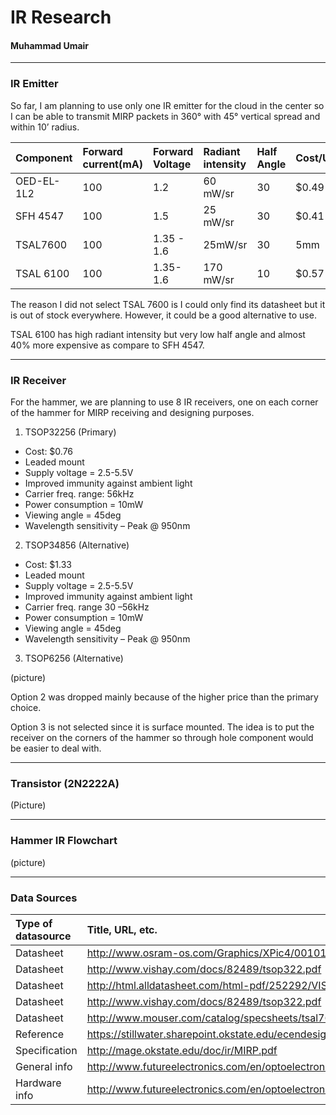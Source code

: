 # IR Research #
#### Muhammad Umair ####


---


### IR Emitter ###

So far, I am planning to use only one IR emitter for the cloud in the center so I can be able to transmit MIRP packets in 360° with 45° vertical spread and within 10’ radius.


|Component|Forward current(mA)|Forward Voltage|Radiant intensity|Half Angle|Cost/Unit|Diameter|Peak wavelength|
|:--------|:------------------|:--------------|:----------------|:---------|:--------|:-------|:--------------|
|OED-EL-1L2|100|1.2|60 mW/sr|30|$0.49|5mm|940 nm|
|SFH 4547|100|1.5|25 mW/sr|30|$0.41|5mm|940 nm|
|TSAL7600|100|1.35 - 1.6|25mW/sr|30|5mm|940 nm|
|TSAL 6100|100|1.35-1.6|170 mW/sr|10|$0.57|5mm|940 nm|


The reason I did not select TSAL 7600 is I could only find its datasheet but it is out of stock everywhere. However, it could be a good alternative to use.


TSAL 6100 has high radiant intensity but very low half angle and almost 40% more expensive as compare to SFH 4547.



---


### IR Receiver ###
For the hammer, we are planning to use 8 IR receivers, one on each corner of the hammer for MIRP receiving and designing purposes.

1. TSOP32256 (Primary)
  * Cost: $0.76
  * Leaded mount
  * Supply voltage = 2.5-5.5V
  * Improved immunity against ambient light
  * Carrier freq. range: 56kHz
  * Power consumption = 10mW
  * Viewing angle = 45deg
  * Wavelength sensitivity – Peak @ 950nm

2. TSOP34856 (Alternative)
  * Cost: $1.33
  * Leaded mount
  * Supply voltage = 2.5-5.5V
  * Improved immunity against ambient light
  * Carrier freq. range 30 –56kHz
  * Power consumption = 10mW
  * Viewing angle = 45deg
  * Wavelength sensitivity – Peak @ 950nm

3. TSOP6256 (Alternative)

(picture)

Option 2 was dropped mainly because of the higher price than the primary choice.

Option 3 is not selected since it is surface mounted. The idea is to put the receiver on the corners of the hammer so through hole component would be easier to deal with.


---


### Transistor (2N2222A) ###

(Picture)


---


### Hammer IR Flowchart ###
(picture)


---


### Data Sources ###
|Type of datasource|Title, URL, etc.|Using in Protoype?|
|:-----------------|:---------------|:-----------------|
|Datasheet|http://www.osram-os.com/Graphics/XPic4/00101985_0.pdf|Yes|
|Datasheet|http://www.vishay.com/docs/82489/tsop322.pdf|Yes|
|Datasheet|http://html.alldatasheet.com/html-pdf/252292/VISHAY/TSOP6256/217/1/TSOP6256.html|No|
|Datasheet|http://www.vishay.com/docs/82489/tsop322.pdf|No|
|Datasheet|http://www.mouser.com/catalog/specsheets/tsal7600.pdf|No|
|Reference|https://stillwater.sharepoint.okstate.edu/ecendesign/Training%20Documents/PIC/PIC%20Reference/ccpwm.pdf|Yes|
|Specification|http://mage.okstate.edu/doc/ir/MIRP.pdf|No|
|General info|http://www.futureelectronics.com/en/optoelectronics/infrared-receivers.aspx|No|
|Hardware info|http://www.futureelectronics.com/en/optoelectronics/infrared-receivers.aspx|No|